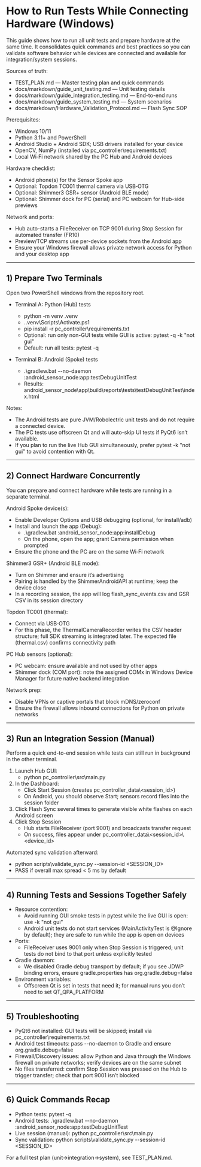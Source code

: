 # How to Run Tests While Connecting Hardware (Windows)

This guide shows how to run all unit tests and prepare hardware at the same time. It consolidates quick commands and best practices so you can validate software behavior while devices are connected and available for integration/system sessions.

Sources of truth:
- TEST_PLAN.md — Master testing plan and quick commands
- docs/markdown/guide_unit_testing.md — Unit testing details
- docs/markdown/guide_integration_testing.md — End-to-end runs
- docs/markdown/guide_system_testing.md — System scenarios
- docs/markdown/Hardware_Validation_Protocol.md — Flash Sync SOP

Prerequisites:
- Windows 10/11
- Python 3.11+ and PowerShell
- Android Studio + Android SDK; USB drivers installed for your device
- OpenCV, NumPy (installed via pc_controller\requirements.txt)
- Local Wi‑Fi network shared by the PC Hub and Android devices

Hardware checklist:
- Android phone(s) for the Sensor Spoke app
- Optional: Topdon TC001 thermal camera via USB‑OTG
- Optional: Shimmer3 GSR+ sensor (Android BLE mode)
- Optional: Shimmer dock for PC (serial) and PC webcam for Hub-side previews

Network and ports:
- Hub auto-starts a FileReceiver on TCP 9001 during Stop Session for automated transfer (FR10)
- Preview/TCP streams use per-device sockets from the Android app
- Ensure your Windows firewall allows private network access for Python and your desktop app

---

## 1) Prepare Two Terminals

Open two PowerShell windows from the repository root.

- Terminal A: Python (Hub) tests
  - python -m venv .venv
  - .\.venv\Scripts\Activate.ps1
  - pip install -r pc_controller\requirements.txt
  - Optional: run only non-GUI tests while GUI is active: pytest -q -k "not gui"
  - Default: run all tests: pytest -q

- Terminal B: Android (Spoke) tests
  - .\gradlew.bat --no-daemon :android_sensor_node:app:testDebugUnitTest
  - Results: android_sensor_node\app\build\reports\tests\testDebugUnitTest\index.html

Notes:
- The Android tests are pure JVM/Robolectric unit tests and do not require a connected device.
- The PC tests use offscreen Qt and will auto-skip UI tests if PyQt6 isn’t available.
- If you plan to run the live Hub GUI simultaneously, prefer pytest -k "not gui" to avoid contention with Qt.

---

## 2) Connect Hardware Concurrently

You can prepare and connect hardware while tests are running in a separate terminal.

Android Spoke device(s):
- Enable Developer Options and USB debugging (optional, for install/adb)
- Install and launch the app (Debug):
  - .\gradlew.bat :android_sensor_node:app:installDebug
  - On the phone, open the app; grant Camera permission when prompted
- Ensure the phone and the PC are on the same Wi‑Fi network

Shimmer3 GSR+ (Android BLE mode):
- Turn on Shimmer and ensure it’s advertising
- Pairing is handled by the ShimmerAndroidAPI at runtime; keep the device close
- In a recording session, the app will log flash_sync_events.csv and GSR CSV in its session directory

Topdon TC001 (thermal):
- Connect via USB‑OTG
- For this phase, the ThermalCameraRecorder writes the CSV header structure; full SDK streaming is integrated later. The expected file (thermal.csv) confirms connectivity path

PC Hub sensors (optional):
- PC webcam: ensure available and not used by other apps
- Shimmer dock (COM port): note the assigned COMx in Windows Device Manager for future native backend integration

Network prep:
- Disable VPNs or captive portals that block mDNS/zeroconf
- Ensure the firewall allows inbound connections for Python on private networks

---

## 3) Run an Integration Session (Manual)

Perform a quick end-to-end session while tests can still run in background in the other terminal.

1. Launch Hub GUI:
   - python pc_controller\src\main.py
2. In the Dashboard:
   - Click Start Session (creates pc_controller_data\\<session_id>)
   - On Android, you should observe Start; sensors record files into the session folder
3. Click Flash Sync several times to generate visible white flashes on each Android screen
4. Click Stop Session
   - Hub starts FileReceiver (port 9001) and broadcasts transfer request
   - On success, files appear under pc_controller_data\\<session_id>\\<device_id>

Automated sync validation afterward:
- python scripts\validate_sync.py --session-id <SESSION_ID>
- PASS if overall max spread < 5 ms by default

---

## 4) Running Tests and Sessions Together Safely

- Resource contention:
  - Avoid running GUI smoke tests in pytest while the live GUI is open: use -k "not gui"
  - Android unit tests do not start services (MainActivityTest is @Ignore by default); they are safe to run while the app is open on devices
- Ports:
  - FileReceiver uses 9001 only when Stop Session is triggered; unit tests do not bind to that port unless explicitly tested
- Gradle daemon:
  - We disabled Gradle debug transport by default; if you see JDWP binding errors, ensure gradle.properties has org.gradle.debug=false
- Environment variables:
  - Offscreen Qt is set in tests that need it; for manual runs you don’t need to set QT_QPA_PLATFORM

---

## 5) Troubleshooting

- PyQt6 not installed: GUI tests will be skipped; install via pc_controller\requirements.txt
- Android test timeouts: pass --no-daemon to Gradle and ensure org.gradle.debug=false
- Firewall/Discovery issues: allow Python and Java through the Windows firewall on private networks; verify devices are on the same subnet
- No files transferred: confirm Stop Session was pressed on the Hub to trigger transfer; check that port 9001 isn’t blocked

---

## 6) Quick Commands Recap

- Python tests: pytest -q
- Android tests: .\gradlew.bat --no-daemon :android_sensor_node:app:testDebugUnitTest
- Live session (manual): python pc_controller\src\main.py
- Sync validation: python scripts\validate_sync.py --session-id <SESSION_ID>

For a full test plan (unit→integration→system), see TEST_PLAN.md.
